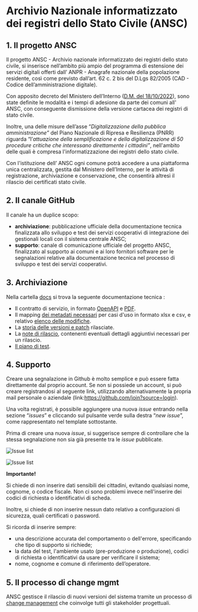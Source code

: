 # 	Archivio Nazionale informatizzato dei registri dello Stato Civile (ANSC)

## 1. Il progetto ANSC

Il progetto ANSC - Archivio nazionale informatizzato dei registri dello stato civile, si inserisce nell’ambito più ampio del programma di estensione dei servizi digitali offerti  dall’ ANPR - Anagrafe nazionale della popolazione residente, così come previsto dall’art. 62 c. 2 bis del D.Lgs 82/2005  (CAD - Codice dell’amministrazione digitale). 

Con apposito decreto del Ministero dell’Interno ([D.M. del 18/10/2022](http://www.gazzettaufficiale.it/eli/id/2022/11/17/22A06473/sg)), sono state definite le modalità e i tempi di adesione da parte dei comuni all' ANSC, con conseguente dismissione della versione cartacea dei registri di stato civile.

Inoltre, una delle misure dell’asse “*Digitalizzazione della pubblica amministrazione”* del Piano Nazionale di Ripresa e Resilienza (PNRR) riguarda “l’*attuazione della semplificazione e della digitalizzazione di 50 procedure critiche che interessano direttamente i cittadini”*, nell'ambito delle quali è compresa l'informatizzazione dei registri dello stato civile.

Con l'istituzione dell’ ANSC ogni comune potrà accedere a una piattaforma unica centralizzata, gestita dal Ministero dell’Interno, per le attività di registrazione, archiviazione e conservazione, che consentirà altresì il rilascio dei certificati stato civile. 

## 2. Il canale GitHub

Il canale ha un duplice scopo:

- **archiviazione**: pubblicazione ufficiale della documentazione tecnica finalizzata allo sviluppo e test dei servizi cooperativi di integrazione dei gestionali locali con il sistema centrale ANSC;
- **supporto**: canale di comunicazione ufficiale del progetto ANSC, finalizzato al supporto ai comuni e ai loro fornitori software per le segnalazioni relative alla documentazione tecnica nel processo di sviluppo e test dei servizi cooperativi. 

## 3. Archiviazione

Nella cartella [docs](docs/index.md) si trova la seguente documentazione tecnica :

- Il contratto di servizio, in formato [OpenAPI](docs/openapi/index.md) e [PDF](docs/Caratteristiche_servizi/index.md).
- Il mapping [dei metadati necessari](docs/Mapping_casi_uso) per casi d'uso in formato xlsx e csv, e relativo [elenco delle modifiche](docs/Mapping_casi_uso/changelog_mapping.md).
- La [storia delle versioni e patch](docs/Changelog.md) rilasciate.
- La [note di rilascio](docs/ReleaseNotes.md), contenenti eventuali dettagli aggiuntivi necessari per un rilascio.
- [Il piano di test](docs/CasiTest/index.md).

## 4. Supporto

Creare una segnalazione in Github è molto semplice e può essere fatta direttamente dal proprio account. Se non si possiede un account, si può creare registrandosi al seguente link, utilizzando alternativamente la propria mail personale o aziendale (link:<https://github.com/join?source=login>).

Una volta registrati, è possibile aggiungere una nuova *issue* entrando nella sezione “*issues*” e cliccando sul pulsante verde sulla destra “*new issue*”, come rappresentato nel template sottostante. 

Prima di creare una nuova *issue*, si suggerisce sempre di controllare che la stessa segnalazione non sia già presente tra le *issue* pubblicate.

![Issue list](src/resources/img/new_issue_1.png)

![Issue list](src/resources/img/new_issue_2.png)

**Importante!**  

Si chiede di non inserire dati sensibili dei cittadini, evitando qualsiasi nome, cognome, o codice fiscale. Non ci sono problemi invece nell'inserire dei codici di richiesta o identificativi di scheda.

Inoltre, si chiede di non inserire nessun dato relativo a configurazioni di sicurezza, quali certificati o password.

Si ricorda di inserire sempre:

- una descrizione accurata del comportamento o dell'errore, specificando che tipo di supporto si richiede;
- la data del test, l'ambiente usato (pre-produzione o produzione), codici di richiesta o identificativi da usare per verificare il sistema;
- nome, cognome e comune di riferimento dell’operatore.


## 5. Il processo di change mgmt

ANSC gestisce il rilascio di nuovi versioni del sistema tramite un processo di [change management](ChangeManagement.md) che coinvolge tutti gli stakeholder progettuali. 
